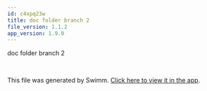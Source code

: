 ```yaml
---
id: c4xpq23w
title: doc folder branch 2
file_version: 1.1.2
app_version: 1.9.0
---
```


doc folder branch 2

<br/>

This file was generated by Swimm. [Click here to view it in the app](https://swimm-web-app.web.app/repos/Z2l0aHViJTNBJTNBTm9hUmVwbyUzQSUzQU5vYW96ZXI=/docs/c4xpq23w).
